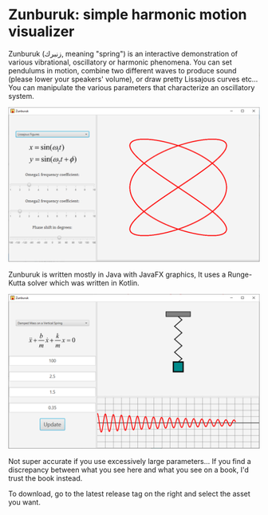 # Zunburuk: simple harmonic motion visualizer
Zunburuk (زنبرك, meaning "spring") is an interactive demonstration of various vibrational, oscillatory or harmonic phenomena. 
You can set pendulums in motion, combine two different waves to produce sound (please lower your speakers' volume), 
or draw pretty Lissajous curves etc... You can manipulate the various parameters that characterize an oscillatory system.

![](images/screenshot0.png)

Zunburuk is written mostly in Java with JavaFX graphics, It uses a Runge-Kutta solver which was written in Kotlin.

![](images/screenshot1.png)

Not super accurate if you use excessively large parameters... If you find a discrepancy
between what you see here and what you see on a book, I'd trust the book instead.

To download, go to the latest release tag on the right and select the asset you want.
